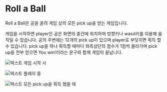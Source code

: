 Roll a Ball
============
Roll a Ball은 공을 굴려 게임 상의 모든 pick up을 얻는 게임입니다.

게임을 시작하면 player인 공은 화면의 중간에 위치하며 방향키나 wasd키를 이용해 움직일 수 있습니다.
공의 주변에는 12개의 pick up이 있으며 player로 부딪히면 획득 할 수 있습니다.
pick up을 하나 획득할 때마다 좌측상단의 점수가 1점씩 올라가며 pick up을 전부 얻으면 You win!이라는 문구와 함께 게임이 끝납니다.


![텍스트](http://drive.google.com/uc?export=view&id=1YocnrSBz3CxZQ2rvv_b0Gnh9dRKp7_0V)
게임 시작 시

![텍스트](http://drive.google.com/uc?export=view&id=1z1H_ccU0dtOOsG5B8jsg8xTS1sJmFApM)
플레이 중

![텍스트](http://drive.google.com/uc?export=view&id=1v4B9kxKoGvmI1Bca1hhlChz_i9R86A45)
모든 pick up을 획득 했을 때
